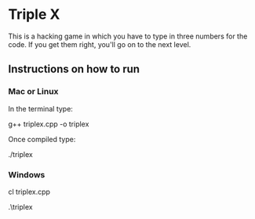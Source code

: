 # Triple X

This is a hacking game in which you have to type in three numbers for the code. If you
get them right, you'll go on to the next level.

## Instructions on how to run

### Mac or Linux

In the terminal type:

g++ triplex.cpp -o triplex

Once compiled type:

./triplex

### Windows

cl triplex.cpp

.\triplex
